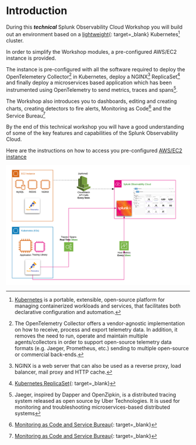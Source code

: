 # Introduction

During this _**technical**_ Splunk Observability Cloud Workshop you will build out an environment based on a [lightweight](https://k3s.io/){: target=_blank} Kubernetes[^1] cluster.

In order to simplify the Workshop modules, a pre-configured AWS/EC2 instance is provided.

The instance is pre-configured with all the software required to deploy the OpenTelemetery Collector[^2] in Kubernetes, deploy a NGINX[^3] ReplicaSet[^4] and finally deploy a microservices based application which has been instrumented using OpenTelemetry to send metrics, traces and spans[^5].

The Workshop also introduces you to dashboards, editing and creating charts, creating detectors to fire alerts, Monitoring as Code[^6] and the Service Bureau[^6]

By the end of this technical workshop you will have a good understanding of some of the key features and capabilities of the Splunk Observability Cloud.

Here are the instructions on how to access you pre-configured [AWS/EC2 instance](../otel/connect-info/)

![Splunk Architecture](../images/otel/architecture.png)

[^1]: [Kubernetes](https://kubernetes.io/docs/concepts/overview/what-is-kubernetes/) is a portable, extensible, open-source platform for managing containerized workloads and services, that facilitates both declarative configuration and automation.
[^2]: The OpenTelemetry Collector offers a vendor-agnostic implementation on how to receive, process and export telemetry data. In addition, it removes the need to run, operate and maintain multiple agents/collectors in order to support open-source telemetry data formats (e.g. Jaeger, Prometheus, etc.) sending to multiple open-source or commercial back-ends.
[^3]: NGINX is a web server that can also be used as a reverse proxy, load balancer, mail proxy and HTTP cache.
[^4]: [Kubernetes ReplicaSet](https://kubernetes.io/docs/concepts/workloads/controllers/replicaset/){: target=_blank}
[^5]: Jaeger, inspired by Dapper and OpenZipkin, is a distributed tracing system released as open source by Uber Technologies. It is used for monitoring and troubleshooting microservices-based distributed systems
[^6]: [Monitoring as Code and Service Bureau](https://www.splunk.com/en_us/blog/it/monitoring-observability-enterprise-service.html){: target=_blank}
